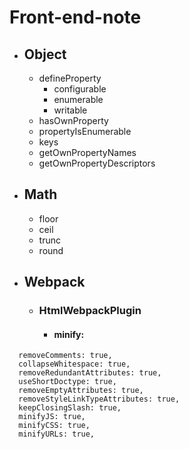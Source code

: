 # Front-end-note
- ## Object
  - defineProperty
    - configurable
    - enumerable
    - writable
  - hasOwnProperty
  - propertyIsEnumerable
  - keys
  - getOwnPropertyNames
  - getOwnPropertyDescriptors
- ## Math
  - floor
  - ceil
  - trunc
  - round

- ## Webpack
  - ### HtmlWebpackPlugin
    - #### minify:
```
  removeComments: true,
  collapseWhitespace: true,
  removeRedundantAttributes: true,
  useShortDoctype: true,
  removeEmptyAttributes: true,
  removeStyleLinkTypeAttributes: true,
  keepClosingSlash: true,
  minifyJS: true,
  minifyCSS: true,
  minifyURLs: true,
```
